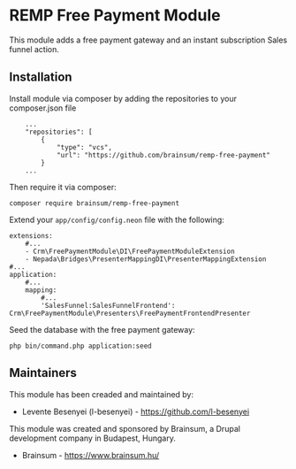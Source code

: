 REMP Free Payment Module
==

This module adds a free payment gateway and an instant subscription Sales funnel
 action.

Installation
--

Install module via composer by adding the repositories to your composer.json file

```
    ...
    "repositories": [
        {
            "type": "vcs",
            "url": "https://github.com/brainsum/remp-free-payment"
        }
    ...
```

Then require it via composer:

```
composer require brainsum/remp-free-payment
```

Extend your `app/config/config.neon` file with the following:

```
extensions:
    #...
    - Crm\FreePaymentModule\DI\FreePaymentModuleExtension
    - Nepada\Bridges\PresenterMappingDI\PresenterMappingExtension
#...
application:
    #...
    mapping:
        #...
        'SalesFunnel:SalesFunnelFrontend': Crm\FreePaymentModule\Presenters\FreePaymentFrontendPresenter
```

Seed the database with the free payment gateway:

```
php bin/command.php application:seed
```

Maintainers
--

This module has been creaded and maintained by:

* Levente Besenyei (l-besenyei) - https://github.com/l-besenyei

This module was created and sponsored by Brainsum, a Drupal development company
in Budapest, Hungary.

 * Brainsum - https://www.brainsum.hu/
